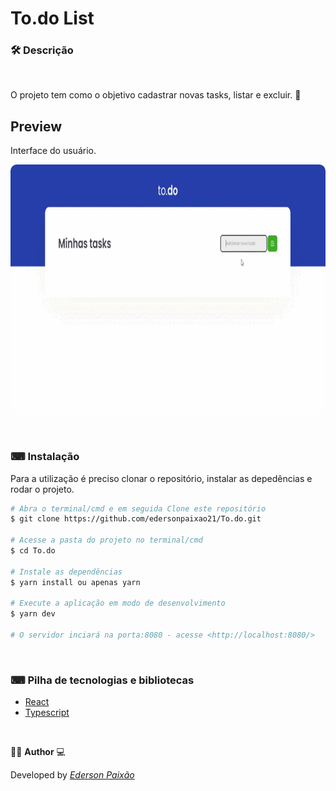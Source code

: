 <p align="center">
<h1>
 To.do List
</h1>
</p>

### 🛠  Descrição

</br>

O projeto tem como o objetivo cadastrar novas tasks, listar e excluir. 🧾


## Preview
Interface do usuário.
</br>

<p align="center">
  <kbd>
 <img width="800" style="border-radius: 10px" height="400" 
 src="https://github.com/edersonpaixao21/To.do/blob/master/assets/GifPreview.gif" alt="Intro">
  </kbd>
  </br>
</p>

</br>

### ⌨ Instalação
Para a utilização é preciso clonar o repositório, instalar as depedências e rodar o projeto.

```bash
# Abra o terminal/cmd e em seguida Clone este repositório
$ git clone https://github.com/edersonpaixao21/To.do.git

# Acesse a pasta do projeto no terminal/cmd
$ cd To.do

# Instale as dependências
$ yarn install ou apenas yarn

# Execute a aplicação em modo de desenvolvimento
$ yarn dev

# O servidor inciará na porta:8080 - acesse <http://localhost:8080/>

```

</br>

### ⌨ Pilha de tecnologias e bibliotecas

-   [React](https://github.com/facebook/react)
-   [Typescript](https://www.typescriptlang.org/)

</br>

👨‍💻 **Author** 💻

Developed by [_Ederson Paixão_](https://www.linkedin.com/in/ederson-paix%C3%A3o-a14051242/)

